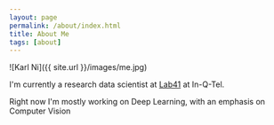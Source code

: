 ```yaml
---
layout: page
permalink: /about/index.html
title: About Me
tags: [about]
---
```


![Karl Ni]({{ site.url }}/images/me.jpg)

I'm currently a research data scientist at [Lab41](http://lab41.org/) at
In-Q-Tel.

Right now I'm mostly working on Deep Learning, with an emphasis on Computer
Vision
